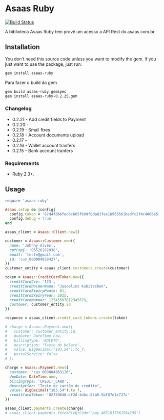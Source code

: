 # Asaas Ruby

[![Build Status](https://travis-ci.org/thiagodiniz/asaas-ruby.svg?branch=master)](https://travis-ci.org/thiagodiniz/asaas-ruby)

A biblioteca Asaas Ruby tem provê um acesso a API Rest do asaas.com.br

## Installation

You don't need this source code unless you want to modify the gem. If you just
want to use the package, just run:

```sh
gem install asaas-ruby
```

Para fazer o build da gem

```sh
gem build asaas-ruby.gemspec
gem install asaas-ruby-0.2.25.gem
```

### Changelog

- 0.2.21 - Add credit fields to Payment
- 0.2.20 -
- 0.2.19 - Small fixes
- 0.2.18 - Account documents upload
- 0.2.17 -
- 0.2.16 - Wallet account tranfers
- 0.2.15 - Bank account tranfers

### Requirements

- Ruby 2.3+.

## Usage

```ruby
require 'asaas-ruby'

Asaas.setup do |config|
  config.token = '87d4fd66fec6c605fb00f8da81fee16965561bedfc2f4c4066e533cbaf3cece9'
  config.debug = true
end

asaas_client = Asaas::Client.new()

customer = Asaas::Customer.new({
  name: 'Johnny Alves',
  cpfCnpj: '05526202038',
  email: 'teste@gmail.com',
  id: 'cus_000004838427',
})
customer_entity = asaas_client.customers.create(customer)

token = Asaas::CreditCardToken.new({
  creditCardCcv: '123',
  creditCardHolderName: "Juscelino Kubitschek",
  creditCardExpiryMonth: 01,
  creditCardExpiryYear: 2025,
  creditCardNumber: 12345567812345678,
  customer: customer_entity.id
})

response = asaas_client.credit_card_tokens.create(token)

# charge = Asaas::Payment.new({
#   customer: customer_entity.id,
#   dueDate: DateTime.now,
#   billingType: 'BOLETO',
#   description: "Teste de boleto",
#   value: BigDecimal("103.54").to_f,
#   postalService: false
# })

charge = Asaas::Payment.new({
  customer: 'cus_000004863116',
  dueDate: DateTime.now,
  billingType: 'CREDIT_CARD',
  description: "Teste de cartão de credito",
  value: BigDecimal("103.54").to_f,
  creditCardToken: '02f59048-df2d-4dbc-87a5-5bf87e1e727c'
})

asaas_client.payments.create(charge)
# asaas_client.payments.fetchPixQrCode('pay_4651617361594235')
```
